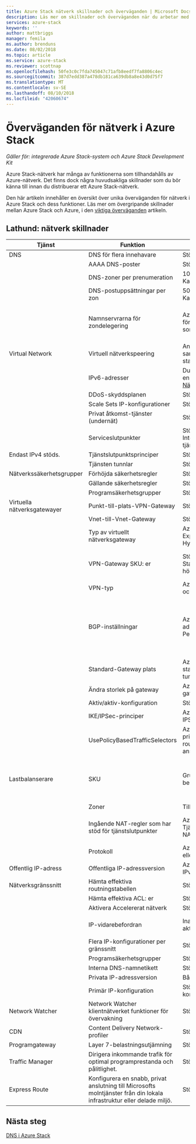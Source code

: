```yaml
---
title: Azure Stack nätverk skillnader och överväganden | Microsoft Docs
description: Läs mer om skillnader och överväganden när du arbetar med nätverk i Azure Stack.
services: azure-stack
keywords: ''
author: mattbriggs
manager: femila
ms.author: brenduns
ms.date: 08/02/2018
ms.topic: article
ms.service: azure-stack
ms.reviewer: scottnap
ms.openlocfilehash: 50fe3c0c7fda745047c71afb8eedf7fa8806c4ec
ms.sourcegitcommit: 387d7edd387a478db181ca639db8a8e43d0d75f7
ms.translationtype: MT
ms.contentlocale: sv-SE
ms.lasthandoff: 08/10/2018
ms.locfileid: "42060674"
---
```

# <a name="considerations-for-azure-stack-networking"></a>Överväganden för nätverk i Azure Stack

*Gäller för: integrerade Azure Stack-system och Azure Stack Development Kit*

Azure Stack-nätverk har många av funktionerna som tillhandahålls av Azure-nätverk. Det finns dock några huvudsakliga skillnader som du bör känna till innan du distribuerar ett Azure Stack-nätverk.

Den här artikeln innehåller en översikt över unika överväganden för nätverk i Azure Stack och dess funktioner. Läs mer om övergripande skillnader mellan Azure Stack och Azure, i den [viktiga överväganden](azure-stack-considerations.md) artikeln.

## <a name="cheat-sheet-networking-differences"></a>Lathund: nätverk skillnader

| Tjänst | Funktion | Azure (global) | Azure Stack |
|--------------------------|----------------------------------------------------------------------------------------------------------------------------|------------------------------------------------------------------------------------------|----------------------------------------------------------------------------------------------------------------------------------------------------------|
| DNS | DNS för flera innehavare | Stöds | Stöds inte än |
|  | AAAA DNS-poster | Stöds | Stöds inte |
|  | DNS-zoner per prenumeration | 100 (standard)<br>Kan ökas på begäran. | 100 |
|  | DNS-postuppsättningar per zon | 5000 (standard)<br>Kan ökas på begäran. | 5000 |
|  | Namnservrarna för zondelegering | Azure erbjuder fyra namnservrarna för varje användare (klient)-zon som har skapats. | Azure Stack tillhandahåller två namnservrar för varje användare (klient)-zon som har skapats. |
| Virtual Network | Virtuell nätverkspeering | Ansluta två virtuella nätverk i samma region via Azures stamnätverk. | Stöds inte än |
|  | IPv6-adresser | Du kan tilldela en IPv6-adress som en del av den [Nätverksgränssnittskonfigurationen](https://docs.microsoft.com/azure/virtual-network/virtual-network-network-interface-addresses#ip-address-versions). | Endast IPv4 stöds. |
|  | DDoS-skyddsplanen | Stöds | Stöds inte än. |
|  | Scale Sets IP-konfigurationer | Stöds | Stöds inte än. |
|  | Privat åtkomst-tjänster (undernät) | Stöds | Stöds inte än. |
|  | Serviceslutpunkter | Stöd för intern (icke-) Internetanslutning till Azure-tjänster. | Stöds inte än. |
| Endast IPv4 stöds. | Tjänstslutpunktsprinciper | Stöds | Stöds inte än. |
|  | Tjänsten tunnlar | Stöds | Stöds inte än.  |
| Nätverkssäkerhetsgrupper | Förhöjda säkerhetsregler | Stöds | Stöds inte än. |
|  | Gällande säkerhetsregler | Stöds | Stöds inte än. |
|  | Programsäkerhetsgrupper | Stöds | Stöds inte än. |
| Virtuella nätverksgatewayer | Punkt-till-plats-VPN-Gateway | Stöds | Stöds inte än. |
|  | Vnet-till-Vnet-Gateway | Stöds | Stöds inte än. |
|  | Typ av virtuellt nätverksgateway | Azure stöder VPN<br> Express Route <br> Hyper Net | Azure Stack har stöd för VPN-typ just nu. |
|  | VPN-Gateway SKU: er | Stöd för Basic, GW1, GW2, GW3, Standard, höga prestanda, mycket hög prestanda. | Stöd för Basic, Standard och högpresterande SKU: er. |
|  | VPN-typ | Azure stöder både principbaserad och Vägbaserad. | Azure Stack stöder Vägbaserad endast. |
|  | BGP-inställningar | Azure stöder konfiguration av adress för BGP-Peering och Peervikt. | Adress för BGP-Peering och Peervikt är automatiskt konfigurerade i Azure Stack. Det finns inget sätt för att konfigurera de här inställningarna med egna värden. |
|  | Standard-Gateway plats | Azure stöder konfiguration av en standardplats för Tvingad tunneltrafik. | Stöds inte än. |
|  | Ändra storlek på gateway | Azure har stöd för storleksändring gatewayen efter distributionen. | Nytt storlek inte stöds. |
|  | Aktiv/aktiv-konfiguration | Stöds | Stöds inte än. |
|  | IKE/IPSec-principer | Azure har stöd för anpassade IPSec-principkonfigurationer. | Stöds inte än. |
|  | UsePolicyBasedTrafficSelectors | Azure stöder användningen av principbaserade trafikväljare med routningsbaserad gateway-anslutningar. | Stöds inte än. |
| Lastbalanserare | SKU | Grundläggande och Standard belastningsutjämnare som stöds | Endast den grundläggande belastningsutjämnaren stöds.  SKU-egenskapen stöds inte. |
|  | Zoner | Tillgänglighetszoner stöds. | Stöds inte än |
|  | Ingående NAT-regler som har stöd för tjänstslutpunkter | Azure har stöd för att ange Tjänsteslutpunkter för inkommande NAT-regler. | Azure Stack stöder ännu inte tjänstslutpunkter, så att de inte kan anges. |
|  | Protokoll | Azure har stöd för att ange GRE eller ESP. | Protokollklass stöds inte i Azure Stack. |
| Offentlig IP-adress | Offentliga IP-adressversion | Azure har stöd för både IPv6 och IPv4 | Endast IPv4 stöds. |
| Nätverksgränssnitt | Hämta effektiva routningstabellen | Stöds | Stöds inte än. |
|  | Hämta effektiva ACL: er | Stöds | Stöds inte än. |
|  | Aktivera Accelererat nätverk | Stöds | Stöds inte än. |
|  | IP-vidarebefordran | Inaktiverad som standard.  Du kan aktivera. | Växla mellan den här inställningen stöds inte.  På som standard. |
|  | Flera IP-konfigurationer per gränssnitt | Stöds | Stöds inte än. |
|  | Programsäkerhetsgrupper | Stöds | Stöds inte än. |
|  | Interna DNS-namnetikett | Stöds | Stöds inte än. |
|  | Privata IP-adressversion | Både IPv6 och IPv4 stöds. | Endast IPv4 stöds. |
|  | Primär IP-konfiguration | Stöds. Identifierar den primära IP-konfigurationen på gränssnittet. | Stöds inte än. |
| Network Watcher | Network Watcher klientnätverket funktioner för övervakning | Stöds | Stöds inte än. |
| CDN | Content Delivery Network-profiler | Stöds | Stöds inte än. |
| Programgateway | Layer 7-belastningsutjämning | Stöds | Stöds inte än. |
| Traffic Manager | Dirigera inkommande trafik för optimal programprestanda och pålitlighet. | Stöds | Stöds inte än. |
| Express Route | Konfigurera en snabb, privat anslutning till Microsofts molntjänster från din lokala infrastruktur eller delade miljö. | Stöds | Stöd för att ansluta Azure Stack till en Expressroute-krets. |

## <a name="next-steps"></a>Nästa steg

[DNS i Azure Stack](azure-stack-dns.md)